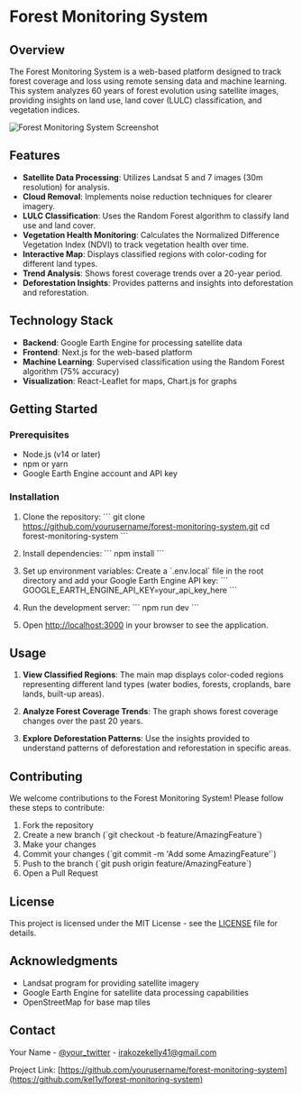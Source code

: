 # Forest Monitoring System

## Overview

The Forest Monitoring System is a web-based platform designed to track forest coverage and loss using remote sensing data and machine learning. This system analyzes 60 years of forest evolution using satellite images, providing insights on land use, land cover (LULC) classification, and vegetation indices.

![Forest Monitoring System Screenshot](/placeholder.svg?height=300&width=600)

## Features

- **Satellite Data Processing**: Utilizes Landsat 5 and 7 images (30m resolution) for analysis.
- **Cloud Removal**: Implements noise reduction techniques for clearer imagery.
- **LULC Classification**: Uses the Random Forest algorithm to classify land use and land cover.
- **Vegetation Health Monitoring**: Calculates the Normalized Difference Vegetation Index (NDVI) to track vegetation health over time.
- **Interactive Map**: Displays classified regions with color-coding for different land types.
- **Trend Analysis**: Shows forest coverage trends over a 20-year period.
- **Deforestation Insights**: Provides patterns and insights into deforestation and reforestation.

## Technology Stack

- **Backend**: Google Earth Engine for processing satellite data
- **Frontend**: Next.js for the web-based platform
- **Machine Learning**: Supervised classification using the Random Forest algorithm (75% accuracy)
- **Visualization**: React-Leaflet for maps, Chart.js for graphs

## Getting Started

### Prerequisites

- Node.js (v14 or later)
- npm or yarn
- Google Earth Engine account and API key

### Installation

1. Clone the repository:
   \`\`\`
   git clone https://github.com/yourusername/forest-monitoring-system.git
   cd forest-monitoring-system
   \`\`\`

2. Install dependencies:
   \`\`\`
   npm install
   \`\`\`

3. Set up environment variables:
   Create a \`.env.local\` file in the root directory and add your Google Earth Engine API key:
   \`\`\`
   GOOGLE_EARTH_ENGINE_API_KEY=your_api_key_here
   \`\`\`

4. Run the development server:
   \`\`\`
   npm run dev
   \`\`\`

5. Open [http://localhost:3000](http://localhost:3000) in your browser to see the application.

## Usage

1. **View Classified Regions**: The main map displays color-coded regions representing different land types (water bodies, forests, croplands, bare lands, built-up areas).

2. **Analyze Forest Coverage Trends**: The graph shows forest coverage changes over the past 20 years.

3. **Explore Deforestation Patterns**: Use the insights provided to understand patterns of deforestation and reforestation in specific areas.

## Contributing

We welcome contributions to the Forest Monitoring System! Please follow these steps to contribute:

1. Fork the repository
2. Create a new branch (\`git checkout -b feature/AmazingFeature\`)
3. Make your changes
4. Commit your changes (\`git commit -m 'Add some AmazingFeature'\`)
5. Push to the branch (\`git push origin feature/AmazingFeature\`)
6. Open a Pull Request

## License

This project is licensed under the MIT License - see the [LICENSE](LICENSE) file for details.

## Acknowledgments

- Landsat program for providing satellite imagery
- Google Earth Engine for satellite data processing capabilities
- OpenStreetMap for base map tiles

## Contact

Your Name - [@your_twitter]([https://twitter.com/your_twitter](https://x.com/kelly80666560)) - irakozekelly41@gmail.com

Project Link: [https://github.com/yourusername/forest-monitoring-system](https://github.com/kel1y/forest-monitoring-system)

